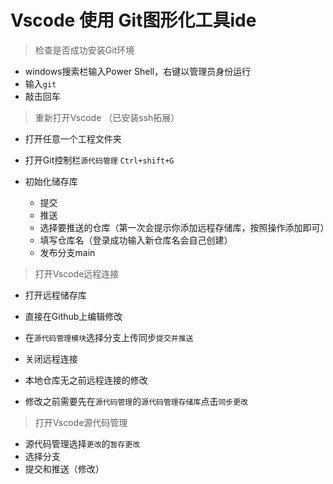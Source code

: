 # Vscode 使用 Git图形化工具ide
   
> 检查是否成功安装Git环境
- windows搜索栏输入Power Shell，右键以管理员身份运行
- 输入`git` 
- 敲击回车

> 重新打开Vscode  （已安装ssh拓展）

- 打开任意一个工程文件夹

- 打开Git控制栏`源代码管理`
`Ctrl+shift+G` 

- 初始化储存库
   - 提交
   - 推送
   - 选择要推送的仓库（第一次会提示你添加远程存储库，按照操作添加即可）
   - 填写仓库名（登录成功输入新仓库名会自己创建）
   - 发布分支main
   
> 打开Vscode远程连接
   - 打开远程储存库
   - 直接在Github上编辑修改
   - 在`源代码管理模块`选择分支上传同步`提交并推送`
   
   - 关闭远程连接
   - 本地仓库无之前远程连接的修改 
   - 修改之前需要先在`源代码管理`的`源代码管理存储库`点击`同步更改`

> 打开Vscode源代码管理
   - 源代码管理选择`更改`的`暂存更改`
   - 选择分支
   - 提交和推送（修改）
